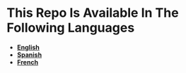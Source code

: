 # This Repo Is Available In The Following Languages

* **[English](https://github.com/inancgumus/learngo)**
* **[Spanish](spanish/README.md)**
* **[French](french/README.md)**